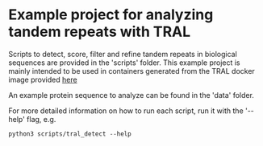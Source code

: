 # Example project for analyzing tandem repeats with TRAL

Scripts to detect, score, filter and refine tandem repeats in biological sequences are provided in the 'scripts' folder.
This example project is mainly intended to be used in containers generated from the TRAL docker image provided [here](https://github.com/acg-team/tral/pkgs/container/tral%2Ftral_docker)

An example protein sequence to analyze can be found in the 'data' folder.

For more detailed information on how to run each script, run it with the '--help' flag, e.g.

`python3 scripts/tral_detect --help`
